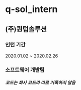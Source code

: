 # q-sol_intern
## (주)퀀텀솔루션

### 인턴 기간
  2020.01.02 ~ 2020.02.26
  
  
### 소프트웨어 개발팀
  ##### 코드는 회사 코드라 따로 기록하지 않음

